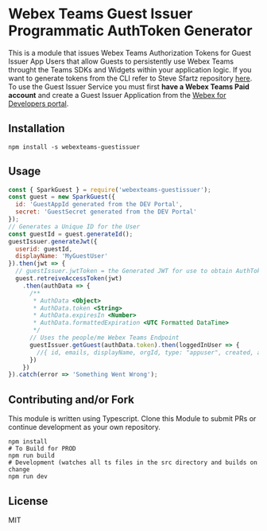 # Webex Teams Guest Issuer Programmatic AuthToken Generator

This is a module that issues Webex Teams Authorization Tokens for Guest Issuer App Users that allow Guests to persistently use Webex Teams throught the Teams SDKs and Widgets within your application logic. If you want to generate tokens from the CLI refer to Steve Sfartz repository [here](https://github.com/ObjectIsAdvantag/guestissuer). To use the Guest Issuer Service you must first __have a Webex Teams Paid account__ and create a Guest Issuer Application from the [Webex for Developers portal](https://developer.webex.com/add-guest.html).

## Installation
```
npm install -s webexteams-guestissuer
```

## Usage
```javascript
const { SparkGuest } = require('webexteams-guestissuer');
const guest = new SparkGuest({
  id: 'GuestAppId generated from the DEV Portal',
  secret: 'GuestSecret generated from the DEV Portal'
});
// Generates a Unique ID for the User
const guestId = guest.generateId();
guestIssuer.generateJwt({
  userid: guestId,
  displayName: 'MyGuestUser'
}).then(jwt => {
  // guestIssuer.jwtToken = the Generated JWT for use to obtain AuthToken
  guest.retreiveAccessToken(jwt)
    .then(authData => {
      /**
       * AuthData <Object>
       * AuthData.token <String>
       * AuthData.expiresIn <Number>
       * AuthData.formattedExpiration <UTC Formatted DataTime>
       */
      // Uses the people/me Webex Teams Endpoint
      guestIssuer.getGuest(authData.token).then(loggedInUser => {
        //{ id, emails, displayName, orgId, type: "appuser", created, avatar }
      })
    })
}).catch(error => 'Something Went Wrong');
```

## Contributing and/or Fork

This module is written using Typescript. Clone this Module to submit PRs or continue development as your own repository.

```
npm install
# To Build for PROD
npm run build
# Development (watches all ts files in the src directory and builds on change
npm run dev
```

## License
MIT
